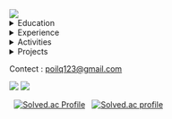 <img src="https://capsule-render.vercel.app/api?type=Waving&color=auto&height=300&section=header&text=Jeahyun%20Park&fontSize=90&animation=fadeIn" />

<details>
<summary>
  Education
</summary>
  <b>Sangmyung university, Seoul, Republic of Korea</b> (Mar 2024 - Present)
  
  B.S., Department of Human centered artificial intelligence
</details>

<details>
<summary>
  Experience
</summary>

</details>

<details>
<summary>
  Activities
</summary>

</details>

<details>
<summary>
  Projects
</summary>

</details>

Contect : poilq123@gmail.com

![](https://github.com/secret-sky/github-stats-transparent/blob/output/generated/overview.svg)
![](https://github.com/secret-sky/github-stats-transparent/blob/output/generated/languages.svg)

&nbsp; [![Solved.ac Profile](http://mazassumnida.wtf/api/v2/generate_badge?boj=soft0116)](https://solved.ac/soft0116/)
&nbsp; [![Solved.ac profile](http://mazandi.herokuapp.com/api?handle=soft0116&theme=white)](https://solved.ac/soft0116/)
